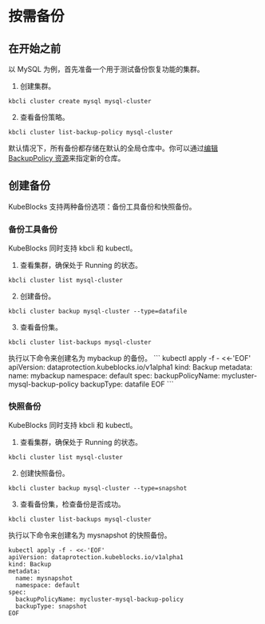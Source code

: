 # 按需备份

## 在开始之前

以 MySQL 为例，首先准备一个用于测试备份恢复功能的集群。

1. 创建集群。
```
kbcli cluster create mysql mysql-cluster
```
2. 查看备份策略。
```
kbcli cluster list-backup-policy mysql-cluster
```
默认情况下，所有备份都存储在默认的全局仓库中。你可以通过[编辑 BackupPolicy 资源](./backup-repo.md#optional-change-the-backup-repository-for-a-cluster)来指定新的仓库。

## 创建备份
KubeBlocks 支持两种备份选项：备份工具备份和快照备份。

### 备份工具备份
KubeBlocks 同时支持 kbcli 和 kubectl。
<Tabs>

<TabItem value="kbcli" label="kbcli" default>

1. 查看集群，确保处于 Running 的状态。
```
kbcli cluster list mysql-cluster
```  
2. 创建备份。
```
kbcli cluster backup mysql-cluster --type=datafile
```
3. 查看备份集。
```
kbcli cluster list-backups mysql-cluster
```
</TabItem>

<TabItem value="kubectl" label="kubectl">
执行以下命令来创建名为 mybackup 的备份。
```
kubectl apply -f - <<-'EOF'
apiVersion: dataprotection.kubeblocks.io/v1alpha1
kind: Backup
metadata:
  name: mybackup
  namespace: default
spec:
  backupPolicyName: mycluster-mysql-backup-policy
  backupType: datafile
EOF
```
</TabItem>

</Tabs>

### 快照备份
KubeBlocks 同时支持 kbcli 和 kubectl。

<Tabs>

<TabItem value="kbcli" label="kbcli" default>

1. 查看集群，确保处于 Running 的状态。
```
kbcli cluster list mysql-cluster
```
2. 创建快照备份。
```
kbcli cluster backup mysql-cluster --type=snapshot
```
3. 查看备份集，检查备份是否成功。
```
kbcli cluster list-backups mysql-cluster
```

</TabItem>

<TabItem value="kubectl" label="kubectl">

执行以下命令来创建名为 mysnapshot 的快照备份。
```
kubectl apply -f - <<-'EOF'
apiVersion: dataprotection.kubeblocks.io/v1alpha1
kind: Backup
metadata:
  name: mysnapshot
  namespace: default
spec:
  backupPolicyName: mycluster-mysql-backup-policy
  backupType: snapshot
EOF
```
</TabItem>

</Tabs>

